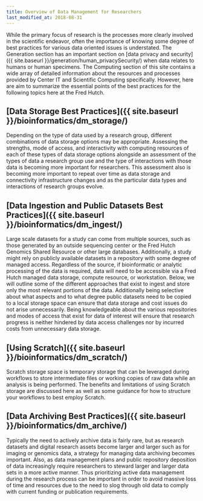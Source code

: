 ```yaml
---
title: Overview of Data Management for Researchers
last_modified_at: 2018-08-31
---
```


While the primary focus of research is the processes more clearly involved in the scientific endeavor, often the importance of knowing some degree of best practices for various data oriented issues is understated. The Generation section has an important section on [data privacy and security]({{ site.baseurl }}/generation/human_privacySecurity/) when data relates to humans or human specimens.  The Computing section of this site contains a wide array of detailed information about the resources and processes provided by Center IT and Scientific Computing specifically.  However, here are aim to summarize the essential points of the best practices for the following topics here at the Fred Hutch.  

## [Data Storage Best Practices]({{ site.baseurl }}/bioinformatics/dm_storage/)
Depending on the type of data used by a research group, different combinations of data storage options may be appropriate.  Assessing the strengths, mode of access, and interactivity with computing resources of each of these types of data storage options alongside an assessment of the types of data a research group use and the type of interactions with those data is becoming more important for researchers. This assessment also is becoming more important to repeat over time as data storage and connectivity infrastructure changes and as the particular data types and interactions of research groups evolve.


## [Data Ingestion and Public Datasets Best Practices]({{ site.baseurl }}/bioinformatics/dm_ingest/)
Large scale datasets for a study can come from multiple sources, such as those generated by an outside sequencing center or the Fred Hutch Genomics Shared Resource or other large databases. Additionally, a study might rely on publicly available datasets in a repository with some degree of managed access. Regardless of the source, if bioinformatic or analytic processing of the data is required, data will need to be accessible via a Fred Hutch managed data storage, compute resource, or workstation. Below, we will outline some of the different approaches that exist to ingest and store only the most relevant portions of the data. Additionally being selective about what aspects and to what degree public datasets need to be copied to a local storage space can ensure that data storage and cost issues do not arise unnecessarily. Being knowledgeable about the various repositories and modes of access that exist for data of interest will ensure that research progress is neither hindered by data access challenges nor by incurred costs from unnecessary data storage.

## [Using Scratch]({{ site.baseurl }}/bioinformatics/dm_scratch/)
Scratch storage space is temporary storage that can be leveraged during workflows to store intermediate files or working copies of raw data while an analysis is being performed.  The benefits and limitations of using Scratch storage are discussed here as well as some guidance for how to structure your workflows to best employ Scratch.  


## [Data Archiving Best Practices]({{ site.baseurl }}/bioinformatics/dm_archive/)
Typically the need to actively archive data is fairly rare, but as research datasets and digital research assets become larger and larger such as for imaging or genomics data, a strategy for managing data archiving becomes important. Also, as data management plans and public repository deposition of data increasingly require researchers to steward larger and larger data sets in a more active manner. Thus prioritizing active data management during the research process can be important in order to avoid massive loss of time and resources due to the need to slog through old data to comply with current funding or publication requirements.
